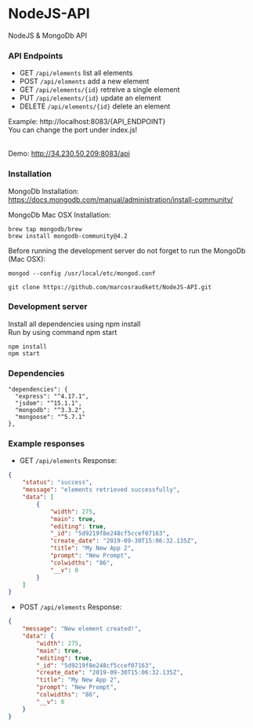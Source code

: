 # NodeJS-API
NodeJS &amp; MongoDb API

### API Endpoints
* GET `/api/elements` list all elements
* POST `/api/elements` add a new element
* GET `/api/elements/{id}` retreive a single element
* PUT `/api/elements/{id}` update an element 
* DELETE `/api/elements/{id}` delete an element

Example: http://localhost:8083/{API_ENDPOINT} <br>
You can change the port under index.js!<br><br>

Demo:
http://34.230.50.209:8083/api

### Installation

MongoDb Installation:
https://docs.mongodb.com/manual/administration/install-community/

MongoDb Mac OSX Installation:
```
brew tap mongodb/brew
brew install mongodb-community@4.2
```

Before running the development server do not forget to run the MongoDb (Mac OSX):
```
mongod --config /usr/local/etc/mongod.conf
```

```
git clone https://github.com/marcosraudkett/NodeJS-API.git
```

### Development server

Install all dependencies using npm install<br>
Run by using command npm start
```
npm install
npm start
```

### Dependencies
```
"dependencies": {
  "express": "^4.17.1",
  "jsdom": "^15.1.1",
  "mongodb": "^3.3.2",
  "mongoose": "^5.7.1"
},
```


### Example responses
* GET `/api/elements` Response:
```json
{
    "status": "success",
    "message": "elements retrieved successfully",
    "data": [
        {
            "width": 275,
            "main": true,
            "editing": true,
            "_id": "5d9219f8e248cf5ccef07163",
            "create_date": "2019-09-30T15:06:32.135Z",
            "title": "My New App 2",
            "prompt": "New Prompt",
            "colwidths": "86",
            "__v": 0
        }
    ]
}
```

* POST `/api/elements` Response:
```json
{
    "message": "New element created!",
    "data": {
        "width": 275,
        "main": true,
        "editing": true,
        "_id": "5d9219f8e248cf5ccef07163",
        "create_date": "2019-09-30T15:06:32.135Z",
        "title": "My New App 2",
        "prompt": "New Prompt",
        "colwidths": "86",
        "__v": 0
    }
}
```
